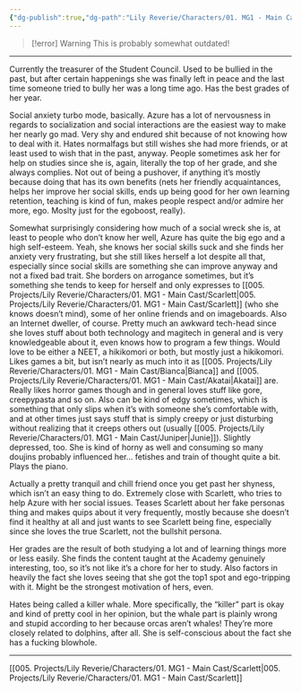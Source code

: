 ```yaml
---
{"dg-publish":true,"dg-path":"Lily Reverie/Characters/01. MG1 - Main Cast/Azure.md","permalink":"/lily-reverie/characters/01-mg-1-main-cast/azure/","created":"2024-01-22T20:49:58.118-03:00","updated":"2024-01-22T20:49:58.118-03:00"}
---
```


>[!error] Warning
>This is probably somewhat outdated!

---

Currently the treasurer of the Student Council. Used to be bullied in the past, but after certain happenings she was finally left in peace and the last time someone tried to bully her was a long time ago. Has the best grades of her year.

Social anxiety turbo mode, basically. Azure has a lot of nervousness in regards to socialization and social interactions are the easiest way to make her nearly go mad. Very shy and endured shit because of not knowing how to deal with it. Hates normalfags but still wishes she had more friends, or at least used to wish that in the past, anyway. People sometimes ask her for help on studies since she is, again, literally the top of her grade, and she always complies. Not out of being a pushover, if anything it’s mostly because doing that has its own benefits (nets her friendly acquaintances, helps her improve her social skills, ends up being good for her own learning retention, teaching is kind of fun, makes people respect and/or admire her more, ego. Moslty just for the egoboost, really).

Somewhat surprisingly considering how much of a social wreck she is, at least to people who don’t know her well, Azure has quite the big ego and a high self-esteem. Yeah, she knows her social skills suck and she finds her anxiety very frustrating, but she still likes herself a lot despite all that, especially since social skills are something she can improve anyway and not a fixed bad trait. She borders on arrogance sometimes, but it’s something she tends to keep for herself and only expresses to [[005. Projects/Lily Reverie/Characters/01. MG1 - Main Cast/Scarlett\|005. Projects/Lily Reverie/Characters/01. MG1 - Main Cast/Scarlett]] (who she knows doesn’t mind), some of her online friends and on imageboards. Also an Internet dweller, of course. Pretty much an awkward tech-head since she loves stuff about both technology and magitech in general and is very knowledgeable about it, even knows how to program a few things. Would love to be either a NEET, a hikikomori or both, but mostly just a hikikomori. Likes games a bit, but isn’t nearly as much into it as [[005. Projects/Lily Reverie/Characters/01. MG1 - Main Cast/Bianca\|Bianca]] and [[005. Projects/Lily Reverie/Characters/01. MG1 - Main Cast/Akatai\|Akatai]] are. Really likes horror games though and in general loves stuff like gore, creepypasta and so on. Also can be kind of edgy sometimes, which is something that only slips when it’s with someone she’s comfortable with, and at other times just says stuff that is simply creepy or just disturbing without realizing that it creeps others out (usually [[005. Projects/Lily Reverie/Characters/01. MG1 - Main Cast/Juniper\|Junie]]). Slightly depressed, too. She is kind of horny as well and consuming so many doujins probably influenced her… fetishes and train of thought quite a bit. Plays the piano.

Actually a pretty tranquil and chill friend once you get past her shyness, which isn’t an easy thing to do. Extremely close with Scarlett, who tries to help Azure with her social issues. Teases Scarlett about her fake personas thing and makes quips about it very frequently, mostly because she doesn’t find it healthy at all and just wants to see Scarlett being fine, especially since she loves the true Scarlett, not the bullshit persona.

Her grades are the result of both studying a lot and of learning things more or less easily. She finds the content taught at the Academy genuinely interesting, too, so it’s not like it’s a chore for her to study. Also factors in heavily the fact she loves seeing that she got the top1 spot and ego-tripping with it. Might be the strongest motivation of hers, even.

Hates being called a killer whale. More specifically, the “killer” part is okay and kind of pretty cool in her opinion, but the whale part is plainly wrong and stupid according to her because orcas aren’t whales! They’re more closely related to dolphins, after all. She is self-conscious about the fact she has a fucking blowhole.

---

[[005. Projects/Lily Reverie/Characters/01. MG1 - Main Cast/Scarlett\|005. Projects/Lily Reverie/Characters/01. MG1 - Main Cast/Scarlett]]